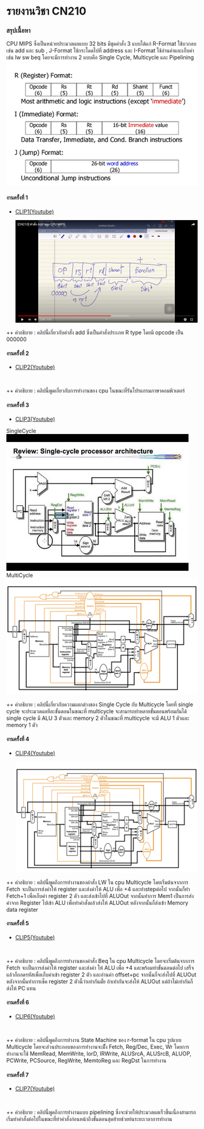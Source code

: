 # รายงานวิชา CN210

### สรุปเนื้อหา
CPU MIPS ซึ่งเป็นหน่วยประมวลผลแบบ 32 bits มีชุดคำสั่ง 3 แบบได้แก่ 
R-Format ใช้บวกลบเช่น add และ sub , J-Format ใช้กระโดดไปที่ address และ I-Format ใช้อ่านค่าและเก็บค่าเช่น lw sw beq โดยจะมีการทำงาน 2 แบบคือ Single Cycle, Multicycle และ Pipelining 
    ![](mips.png) 

#### งานครั้งที่ 1
  * [CLIP1(Youtube)](https://www.youtube.com/watch?v=XJNgUDDHLz4&t=5sk)
  
    ![](add.png) 
    
  ++ คำอธิบาย : คลิปนี้เกี่ยวกับคำสั่ง add ซึ่งเป็นคำสั่งประเภท R type โดยมี opcode เป็น 000000
               
#### งานครั้งที่ 2 
  * [CLIP2(Youtube)]()
  
    ![]()
    
  ++ คำอธิบาย : คลิปนี้พูดเกี่ยวกับการทำงานของ cpu ในขณะที่รันโปรแกรมภาษาคอมพิวเตอร์
  
#### งานครั้งที่ 3
  * [CLIP3(Youtube)](https://www.youtube.com/watch?v=2ExHtqbKRaQ&t=7s)
  
  SingleCycle
    ![](singlecycle.jpg)
  MultiCycle
    ![](multicycle2.png)
  
  ++ คำอธิบาย : คลิปนี้เกี่ยวกับความแตกต่างของ Single Cycle กับ Multicycle โดยที่ single cycle จะประมวลผลทีละขั้นตอนในขณะที่ multicycle จะสามารถทำหลายขั้นตอนพร้อมกันได้ single cycle มี ALU 3 ตัวและ memory 2 ตัวในขณะที่ multicycle จะมี ALU 1 ตัวและ memory 1 ตัว
  
#### งานครั้งที่ 4
  * [CLIP4(Youtube)](https://www.youtube.com/watch?v=XQ-GosMwBqo&t=2s)
  
    ![](multicycle2.png)  
    
  ++ คำอธิบาย : คลิปนี้พูดถึงการทำงานของคำสั่ง LW ใน cpu Multicycle โดยเริ่มต้นจากการ Fetch จะเป็นการส่งค่าให้ register และส่งค่าให้ ALU 
               เพื่อ +4 และทำstepต่อไป จากนั้นก็ทำ Fetch+1 เพื่อเก็บค่า register 2 ตัว และส่งเข้าไปที่ ALUOut จากนั้นทำการ Mem1 เป็นการส่งค่าจาก Register 
               ไปเข้า ALU เพื่อทำคำสั่งแล้วส่งให้ ALUOut หลังจากนั้นก็ส่งเข้า Memory data register
  
#### งานครั้งที่ 5
  * [CLIP5(Youtube)](https://www.youtube.com/watch?v=K4XTfzQJDPQ&t=11s)
 
    ![]()
    
  ++ คำอธิบาย : คลิปนี้พูดถึงการทำงานของคำสั่ง Beq ใน cpu Multicycle โดยจะเริ่มต้นจากการ Fetch จะเป็นการส่งค่าให้ register และส่งค่า
               ให้ ALU เพื่อ +4 และพร้อมทำขั้นตอนต่อไป เสร็จแล้วก็ถอดรหัสเพื่อเก็บค่าเข้า register 2 ตัว และอ่านค่า offset+pc จากนั้นก็จะส่งไปที่ ALUOut 
               หลังจากนั้นทำการเช็ค register 2 ตัวนี้ว่าเท่ากันมั้ย ถ้าเท่ากันจะส่งให้ ALUOut แต่ถ้าไม่เท่ากันก็ส่งให้ PC แทน
  
#### งานครั้งที่ 6
  * [CLIP6(Youtube)]()
  
    ![]()
  
  ++ คำอธิบาย : คลิปนี้พูดถึงการทำงาน State Machine ของ r-format ใน cpu รูปแบบ Multicycle โดยจะส่วนประกอบของการทำงานจะมีั้ง Fetch, 
               Reg/Dec, Exec, Wr โดยการทำงานจะใช้ MemRead, MemWrite, lorD, IRWrite, ALUSrcA, ALUSrcB, ALUOP, PCWrite, PCSource, RegWrite, 
               MemtoReg และ RegDst ในการทำงาน
  
  #### งานครั้งที่ 7
   * [CLIP7(Youtube)](https://www.youtube.com/watch?v=G_C4LKna9z8&t=11s)
   
     ![]() 
  
  ++ คำอธิบาย : คลิปนี้พูดถึงการทำงานแบบ pipelining ซึ่งจะช่วยให้ประมวลผลเร็วขึ้นเนื่องสามารถเริ่มทำคำสั่งต่อไปในขณะที่ทำคำสั่งก่อนหน้าถึงขั้นตอนสุดท้ายช่วยย่นระยะเวลาการทำงาน
